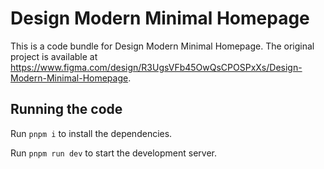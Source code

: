 
  # Design Modern Minimal Homepage

  This is a code bundle for Design Modern Minimal Homepage. The original project is available at https://www.figma.com/design/R3UgsVFb45OwQsCPOSPxXs/Design-Modern-Minimal-Homepage.

  ## Running the code

  Run `pnpm i` to install the dependencies.

  Run `pnpm run dev` to start the development server.
  